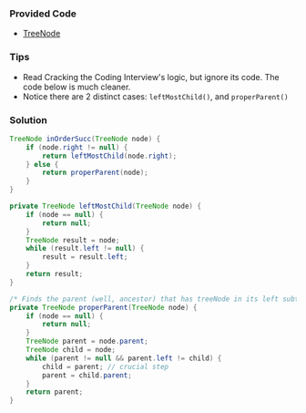 ### Provided Code

- [TreeNode](https://github.com/RodneyShag/Interview_solutions/blob/master/Solutions/Implement%20a%20TreeNode.md)

### Tips

- Read Cracking the Coding Interview's logic, but ignore its code. The code below is much cleaner.
- Notice there are 2 distinct cases: `leftMostChild()`, and `properParent()`

### Solution

```java
TreeNode inOrderSucc(TreeNode node) {
    if (node.right != null) {
        return leftMostChild(node.right);
    } else {
        return properParent(node);
    }
}

private TreeNode leftMostChild(TreeNode node) {
    if (node == null) {
        return null;
    }
    TreeNode result = node;
    while (result.left != null) {
        result = result.left;
    }
    return result;
}

/* Finds the parent (well, ancestor) that has treeNode in its left subtree. Returns null if such parent doesn't exist */
private TreeNode properParent(TreeNode node) {
    if (node == null) {
        return null;
    }
    TreeNode parent = node.parent;
    TreeNode child = node;
    while (parent != null && parent.left != child) {
        child = parent; // crucial step
        parent = child.parent;
    }
    return parent;
}
```
